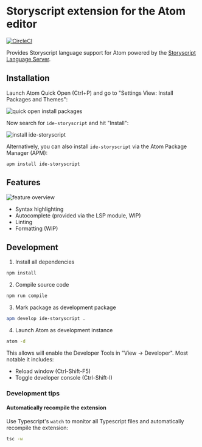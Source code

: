 # Storyscript extension for the Atom editor

[![CircleCI](https://img.shields.io/circleci/project/github/storyscript/atom/master.svg?style=for-the-badge)](https://circleci.com/gh/storyscript/atom)

Provides Storyscript language support for Atom powered by the [Storyscript Language Server](https://github.com/storyscript/sls).

## Installation

Launch Atom Quick Open (Ctrl+P) and go to "Settings View: Install Packages and Themes":

![quick open install packages](https://user-images.githubusercontent.com/4370550/55517851-1d56d080-5672-11e9-857d-6119949d2fe7.png)

Now search for `ide-storyscript` and hit "Install":

![install ide-storyscript](https://user-images.githubusercontent.com/4370550/55517906-4d05d880-5672-11e9-9646-86741e4d4f20.png)

Alternatively, you can also install `ide-storyscript` via the Atom Package Manager (APM):

```shell
apm install ide-storyscript
```

## Features

![feature overview](https://user-images.githubusercontent.com/4370550/55516284-111c4480-566d-11e9-86f1-417ddf048d7e.gif)

- Syntax highlighting
- Autocomplete (provided via the LSP module, WIP)
- Linting
- Formatting (WIP)

## Development

1) Install all dependencies

```sh
npm install
```

2) Compile source code

```sh
npm run compile
```

3) Mark package as development package

```sh
apm develop ide-storyscript .
```

4) Launch Atom as development instance

```sh
atom -d
```

This allows will enable the Developer Tools in "View -> Developer". Most notable it includes:

- Reload window (Ctrl-Shift-F5)
- Toggle developer console (Ctrl-Shift-I)

### Development tips

#### Automatically recompile the extension

Use Typescript's `watch` to monitor all Typescript files and automatically recompile the extension:

```sh
tsc -w
```
